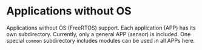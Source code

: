 # Applications without OS

Applications without OS (FreeRTOS) support. Each application (APP) has its own subdirectory. Currently, only a general APP (sensor) is included. One special ``common`` subdirectory includes modules can be used in all APPs here.
